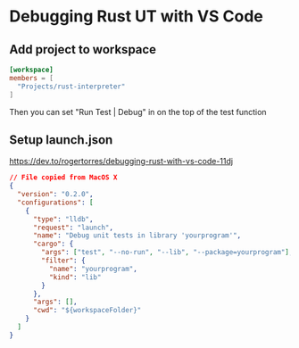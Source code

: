 # Debugging Rust UT with VS Code

## Add project to workspace

```toml
[workspace]
members = [
  "Projects/rust-interpreter"
]
```

Then you can set "Run Test | Debug" in on the top of the test function

## Setup launch.json

https://dev.to/rogertorres/debugging-rust-with-vs-code-11dj

```json
// File copied from MacOS X
{
  "version": "0.2.0",
  "configurations": [
    {
      "type": "lldb",
      "request": "launch",
      "name": "Debug unit tests in library 'yourprogram'",
      "cargo": {
        "args": ["test", "--no-run", "--lib", "--package=yourprogram"],
        "filter": {
          "name": "yourprogram",
          "kind": "lib"
        }
      },
      "args": [],
      "cwd": "${workspaceFolder}"
    }
  ]
}
```
